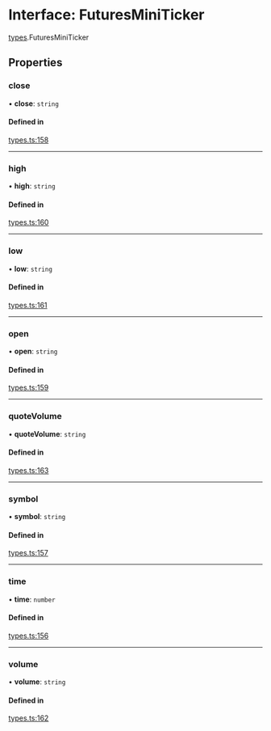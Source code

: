 # Interface: FuturesMiniTicker

[types](../modules/types.md).FuturesMiniTicker

## Properties

### close

• **close**: `string`

#### Defined in

[types.ts:158](https://github.com/Altamoon/altamoon/blob/f3d1f5e/app/api/types.ts#L158)

___

### high

• **high**: `string`

#### Defined in

[types.ts:160](https://github.com/Altamoon/altamoon/blob/f3d1f5e/app/api/types.ts#L160)

___

### low

• **low**: `string`

#### Defined in

[types.ts:161](https://github.com/Altamoon/altamoon/blob/f3d1f5e/app/api/types.ts#L161)

___

### open

• **open**: `string`

#### Defined in

[types.ts:159](https://github.com/Altamoon/altamoon/blob/f3d1f5e/app/api/types.ts#L159)

___

### quoteVolume

• **quoteVolume**: `string`

#### Defined in

[types.ts:163](https://github.com/Altamoon/altamoon/blob/f3d1f5e/app/api/types.ts#L163)

___

### symbol

• **symbol**: `string`

#### Defined in

[types.ts:157](https://github.com/Altamoon/altamoon/blob/f3d1f5e/app/api/types.ts#L157)

___

### time

• **time**: `number`

#### Defined in

[types.ts:156](https://github.com/Altamoon/altamoon/blob/f3d1f5e/app/api/types.ts#L156)

___

### volume

• **volume**: `string`

#### Defined in

[types.ts:162](https://github.com/Altamoon/altamoon/blob/f3d1f5e/app/api/types.ts#L162)
